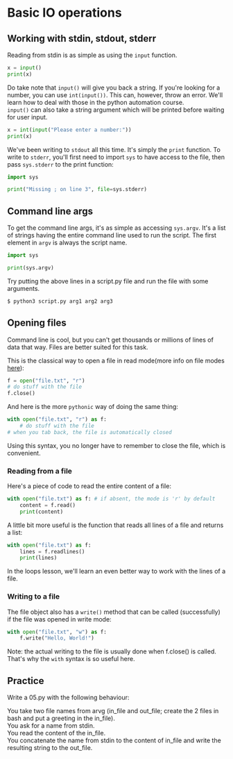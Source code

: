 # Basic IO operations

## Working with stdin, stdout, stderr

Reading from stdin is as simple as using the `input` function.

```python
x = input()
print(x)
```

Do take note that `input()` will give you back a string. If you're looking for a number, you can use `int(input())`. This can, however, throw an error. We'll learn how to deal with those in the python automation course.  
`input()` can also take a string argument which will be printed before waiting for user input.

```python
x = int(input("Please enter a number:"))
print(x)
```

We've been writing to `stdout` all this time. It's simply the `print` function.
To write to `stderr`, you'll first need to import `sys` to have access to the file, then pass `sys.stderr` to the print function:

```python
import sys

print("Missing ; on line 3", file=sys.stderr)

```

## Command line args

To get the command line args, it's as simple as accessing `sys.argv`. It's a list of strings having the entire command line used to run the script. The first element in `argv` is always the script name.

```python
import sys

print(sys.argv)
```

Try putting the above lines in a script.py file and run the file with some arguments.
```bash
$ python3 script.py arg1 arg2 arg3
```

## Opening files

Command line is cool, but you can't get thousands or millions of lines of data that way.
Files are better suited for this task.

This is the classical way to open a file in read mode(more info on file modes [here](https://docs.python.org/3/library/functions.html#open)):
```python
f = open("file.txt", "r")
# do stuff with the file
f.close()
```

And here is the more `pythonic` way of doing the same thing:
```python
with open("file.txt", "r") as f:
    # do stuff with the file
# when you tab back, the file is automatically closed
```

Using this syntax, you no longer have to remember to close the file, which is convenient.

### Reading from a file

Here's a piece of code to read the entire content of a file:
```python
with open("file.txt") as f: # if absent, the mode is 'r' by default
    content = f.read()
    print(content)
```

A little bit more useful is the function that reads all lines of a file and returns a list:

```python
with open("file.txt") as f:
    lines = f.readlines()
    print(lines)
```

In the loops lesson, we'll learn an even better way to work with the lines of a file.

### Writing to a file

The file object also has a `write()` method that can be called (successfully) if the file was opened in write mode:
```python
with open("file.txt", "w") as f:
    f.write("Hello, World!")
```
Note: the actual writing to the file is usually done when f.close() is called. That's why the `with` syntax is so useful here.


## Practice
Write a 05.py with the following behaviour:

You take two file names from arvg (in_file and out_file; create the 2 files in bash and put a greeting in the in_file).  
You ask for a name from stdin.  
You read the content of the in_file.  
You concatenate the name from stdin to the content of in_file and write the resulting string to the out_file.  